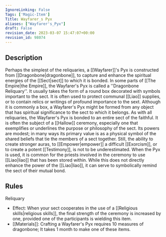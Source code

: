 ```yaml
---
IgnoreLinking: False
Tags: ['Magic-Item']
Title: Wayfarer_s Pyx
aliases: ["Wayfarer's_Pyx"]
draft: False
revision_date: 2023-03-07 15:47:07+00:00
revision_id: 98074
---
```


## Description
Perhaps the simplest of the reliquaries, a [[Wayfarer]]'s Pyx is constructed from [[Dragonbone|dragonbone]], to capture and enhance the spiritual energies of the [[Sect|sect]] to which it is bonded. In some parts of [[The Empire|the Empire]], the Wayfarer's Pyx is called a ''Dragonbone Reliquary''. It usually takes the form of a round box decorated with symbols important to the sect. It is often used to protect communal [[Liao]] supplies, or to contain relics or writings of profound importance to the sext. Although it is commonly a box, a Wayfarer's Pyx might be formed from any object that has spiritual significance to the sect to which it belongs.
As with all reliquaries, the Wayfarer's Pyx is bonded to an entire sect of the faithful. It is often the subject of a [[Hallow]] ceremony, especially one that exemplifies or underlines the purpose or philosophy of the sect. Its powers are modest; in many ways its primary value is as a physical symbol of the shared beliefs that tie the members of a sect together. Still, the ability to create stronger auras, to [[Empower|empower]] a difficult [[Exorcism]], or to create a potent [[Testimony]], is not to be underestimated.
When the Pyx is used, it is common for the priests involved in the ceremony to use [[Liao|liao]] that has been stored within. While this does not directly enhance the power of the [[Liao|liao]], it can serve to symbolically remind the sect of their mutual bond.
## Rules
Reliquary
* Effect: When your sect cooperates in the use of a [[Religious skills|religious skills]], the final strength of the ceremony is increased by one, provided one of the participants is wielding this item.
* [[Materials]]: Crafting a Wayfarer's Pyx requires 10 measures of dragonbone; It takes 1 month to make one of these items.